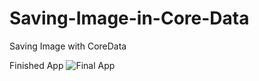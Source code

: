 # Saving-Image-in-Core-Data

Saving Image with CoreData

Finished App
![Final App](https://user-images.githubusercontent.com/42946110/72216883-edb3ed80-354c-11ea-9baf-fa88ced2b774.gif)
